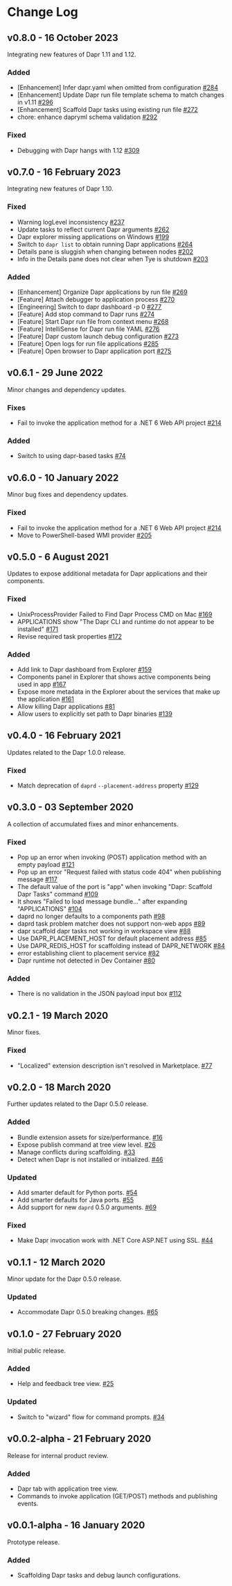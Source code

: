 # Change Log

## v0.8.0 - 16 October 2023

Integrating new features of Dapr 1.11 and 1.12.

### Added

* [Enhancement] Infer dapr.yaml when omitted from configuration [#284](https://github.com/microsoft/vscode-dapr/issues/284)
* [Enhancement] Update Dapr run file template schema to match changes in v1.11 [#296](https://github.com/microsoft/vscode-dapr/issues/296)
* [Enhancement] Scaffold Dapr tasks using existing run file [#272](https://github.com/microsoft/vscode-dapr/issues/272)
* chore: enhance dapryml schema validation [#292](https://github.com/microsoft/vscode-dapr/pull/292)

### Fixed

* Debugging with Dapr hangs with 1.12 [#309](https://github.com/microsoft/vscode-dapr/issues/309)

## v0.7.0 - 16 February 2023

Integrating new features of Dapr 1.10.

### Fixed

* Warning logLevel inconsistency [#237](https://github.com/microsoft/vscode-dapr/issues/237)
* Update tasks to reflect current Dapr arguments [#262](https://github.com/microsoft/vscode-dapr/issues/262)
* Dapr explorer missing applications on Windows [#199](https://github.com/microsoft/vscode-dapr/issues/199)
* Switch to `dapr list` to obtain running Dapr applications [#264](https://github.com/microsoft/vscode-dapr/issues/264)
* Details pane is sluggish when changing between nodes [#202](https://github.com/microsoft/vscode-dapr/issues/202)
* Info in the Details pane does not clear when Tye is shutdown [#203](https://github.com/microsoft/vscode-dapr/issues/203)

### Added

* [Enhancement] Organize Dapr applications by run file [#269](https://github.com/microsoft/vscode-dapr/issues/269)
* [Feature] Attach debugger to application process [#270](https://github.com/microsoft/vscode-dapr/issues/270)
* [Engineering] Switch to dapr dashboard -p 0 [#277](https://github.com/microsoft/vscode-dapr/issues/277)
* [Feature] Add stop command to Dapr runs [#274](https://github.com/microsoft/vscode-dapr/issues/274)
* [Feature] Start Dapr run file from context menu [#268](https://github.com/microsoft/vscode-dapr/issues/268)
* [Feature] IntelliSense for Dapr run file YAML [#276](https://github.com/microsoft/vscode-dapr/issues/276)
* [Feature] Dapr custom launch debug configuration [#273](https://github.com/microsoft/vscode-dapr/issues/273)
* [Feature] Open logs for run file applications [#285](https://github.com/microsoft/vscode-dapr/issues/285)
* [Feature] Open browser to Dapr application port [#275](https://github.com/microsoft/vscode-dapr/issues/275)

## v0.6.1 - 29 June 2022

Minor changes and dependency updates.

### Fixes

* Fail to invoke the application method for a .NET 6 Web API project [#214](https://github.com/microsoft/vscode-dapr/issues/214)

### Added

* Switch to using dapr-based tasks [#74](https://github.com/microsoft/vscode-dapr/issues/74)

## v0.6.0 - 10 January 2022

Minor bug fixes and dependency updates.

### Fixed

* Fail to invoke the application method for a .NET 6 Web API project [#214](https://github.com/microsoft/vscode-dapr/issues/214)
* Move to PowerShell-based WMI provider [#205](https://github.com/microsoft/vscode-dapr/issues/205)

## v0.5.0 - 6 August 2021

Updates to expose additional metadata for Dapr applications and their components.

### Fixed

* UnixProcessProvider Failed to Find Dapr Process CMD on Mac [#169](https://github.com/microsoft/vscode-dapr/issues/169)
* APPLICATIONS show "The Dapr CLI and runtime do not appear to be installed" [#171](https://github.com/microsoft/vscode-dapr/issues/171)
* Revise required task properties [#172](https://github.com/microsoft/vscode-dapr/issues/172)

### Added

* Add link to Dapr dashboard from Explorer [#159](https://github.com/microsoft/vscode-dapr/issues/159)
* Components panel in Explorer that shows active components being used in app [#167](https://github.com/microsoft/vscode-dapr/issues/167)
* Expose more metadata in the Explorer about the services that make up the application [#161](https://github.com/microsoft/vscode-dapr/issues/161)
* Allow killing Dapr applications [#81](https://github.com/microsoft/vscode-dapr/issues/81)
* Allow users to explicitly set path to Dapr binaries [#139](https://github.com/microsoft/vscode-dapr/issues/139)

## v0.4.0 - 16 February 2021

Updates related to the Dapr 1.0.0 release.

### Fixed

* Match deprecation of `daprd` `--placement-address` property [#129](https://github.com/microsoft/vscode-dapr/issues/129)

## v0.3.0 - 03 September 2020

A collection of accumulated fixes and minor enhancements.

### Fixed

* Pop up an error when invoking (POST) application method with an empty payload [#121](https://github.com/microsoft/vscode-dapr/issues/121)
* Pop up an error "Request failed with status code 404" when publishing message [#117](https://github.com/microsoft/vscode-dapr/issues/117)
* The default value of the port is "app" when invoking "Dapr: Scaffold Dapr Tasks" command [#109](https://github.com/microsoft/vscode-dapr/issues/109)
* It shows "Failed to load message bundle..." after expanding "APPLICATIONS" [#104](https://github.com/microsoft/vscode-dapr/issues/104)
* daprd no longer defaults to a components path [#98](https://github.com/microsoft/vscode-dapr/issues/98)
* daprd task problem matcher does not support non-web apps [#89](https://github.com/microsoft/vscode-dapr/issues/89)
* dapr scaffold dapr tasks not working in workspace view [#88](https://github.com/microsoft/vscode-dapr/issues/88)
* Use DAPR_PLACEMENT_HOST for default placement address [#85](https://github.com/microsoft/vscode-dapr/issues/85)
* Use DAPR_REDIS_HOST for scaffolding instead of DAPR_NETWORK [#84](https://github.com/microsoft/vscode-dapr/issues/84)
* error establishing client to placement service [#82](https://github.com/microsoft/vscode-dapr/issues/82)
* Dapr runtime not detected in Dev Container [#80](https://github.com/microsoft/vscode-dapr/issues/80)

### Added

* There is no validation in the JSON payload input box [#112](https://github.com/microsoft/vscode-dapr/issues/112)

## v0.2.1 - 19 March 2020

Minor fixes.

### Fixed

* "Localized" extension description isn't resolved in Marketplace. [#77](https://github.com/microsoft/vscode-dapr/issues/77)

## v0.2.0 - 18 March 2020

Further updates related to the Dapr 0.5.0 release.

### Added

* Bundle extension assets for size/performance. [#16](https://github.com/microsoft/vscode-dapr/issues/16)
* Expose publish command at tree view level. [#26](https://github.com/microsoft/vscode-dapr/issues/26)
* Manage conflicts during scaffolding. [#33](https://github.com/microsoft/vscode-dapr/issues/33)
* Detect when Dapr is not installed or initialized. [#46](https://github.com/microsoft/vscode-dapr/issues/46)

### Updated

* Add smarter default for Python ports. [#54](https://github.com/microsoft/vscode-dapr/issues/54)
* Add smarter defaults for Java ports. [#55](https://github.com/microsoft/vscode-dapr/issues/55)
* Add support for new `daprd` 0.5.0 arguments. [#69](https://github.com/microsoft/vscode-dapr/issues/69)

### Fixed

* Make Dapr invocation work with .NET Core ASP.NET using SSL. [#44](https://github.com/microsoft/vscode-dapr/issues/44)

## v0.1.1 - 12 March 2020

Minor update for the Dapr 0.5.0 release.

### Updated

* Accommodate Dapr 0.5.0 breaking changes. [#65](https://github.com/microsoft/vscode-dapr/issues/65)

## v0.1.0 - 27 February 2020

Initial public release.

### Added

* Help and feedback tree view. [#25](https://github.com/microsoft/vscode-dapr/issues/25)

### Updated

* Switch to "wizard" flow for command prompts. [#34](https://github.com/microsoft/vscode-dapr/pull/34)

## v0.0.2-alpha - 21 February 2020

Release for internal product review.

### Added

* Dapr tab with application tree view.
* Commands to invoke application (GET/POST) methods and publishing events.

## v0.0.1-alpha - 16 January 2020

Prototype release.

### Added

* Scaffolding Dapr tasks and debug launch configurations.
